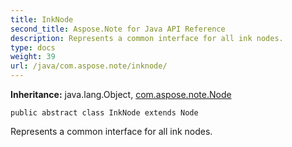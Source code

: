 ```yaml
---
title: InkNode
second_title: Aspose.Note for Java API Reference
description: Represents a common interface for all ink nodes.
type: docs
weight: 39
url: /java/com.aspose.note/inknode/
---
```


**Inheritance:**
java.lang.Object, [com.aspose.note.Node](../../com.aspose.note/node)
```
public abstract class InkNode extends Node
```

Represents a common interface for all ink nodes.
